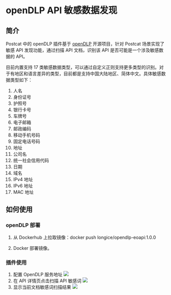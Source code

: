 # openDLP API 敏感数据发现

## 简介

Postcat 中的 openDLP 插件基于 [openDLP](https://github.com/hitsz-ids/openDLP) 开源项目，针对 Postcat 场景实现了敏感 API 发现功能，通过扫描 API 文档，识别该 API 是否可能是一个涉及敏感数据的 API。

目前内置支持 17 类敏感数据类型，可以通过自定义正则支持更多类型的识别。对于有地区和语言差异的类型，目前都是支持中国大陆地区、简体中文。具体敏感数据类型如下：

1. 人名
2. 身份证号
3. 护照号
4. 银行卡号
5. 车牌号
6. 电子邮箱
7. 邮政编码
8. 移动手机号码
9. 固定电话号码
10. 地址
11. 公司名
12. 统一社会信用代码
13. 日期
14. 域名
15. IPv4 地址
16. IPv6 地址
17. MAC 地址

## 如何使用

### openDLP 部署

1. 从 Dockerhub 上拉取镜像：docker push longice/opendlp-eoapi:1.0.0

2. Docker 部署镜像。

### 插件使用

1. 配置 OpenDLP 服务地址
   ![](https://raw.githubusercontent.com/eolinker/postcat-extensions/main/packages/postcat-openDLP/assets/images/2022-11-17-18-49-22.png)
2. 在 API 详情页点击扫描 API 敏感词
   ![](https://raw.githubusercontent.com/eolinker/postcat-extensions/main/packages/postcat-openDLP/assets/images/2022-11-17-18-50-30.png)
3. 显示当前文档敏感词扫描结果
   ![](https://raw.githubusercontent.com/eolinker/postcat-extensions/main/packages/postcat-openDLP/assets/images/2022-11-17-18-52-07.png)
